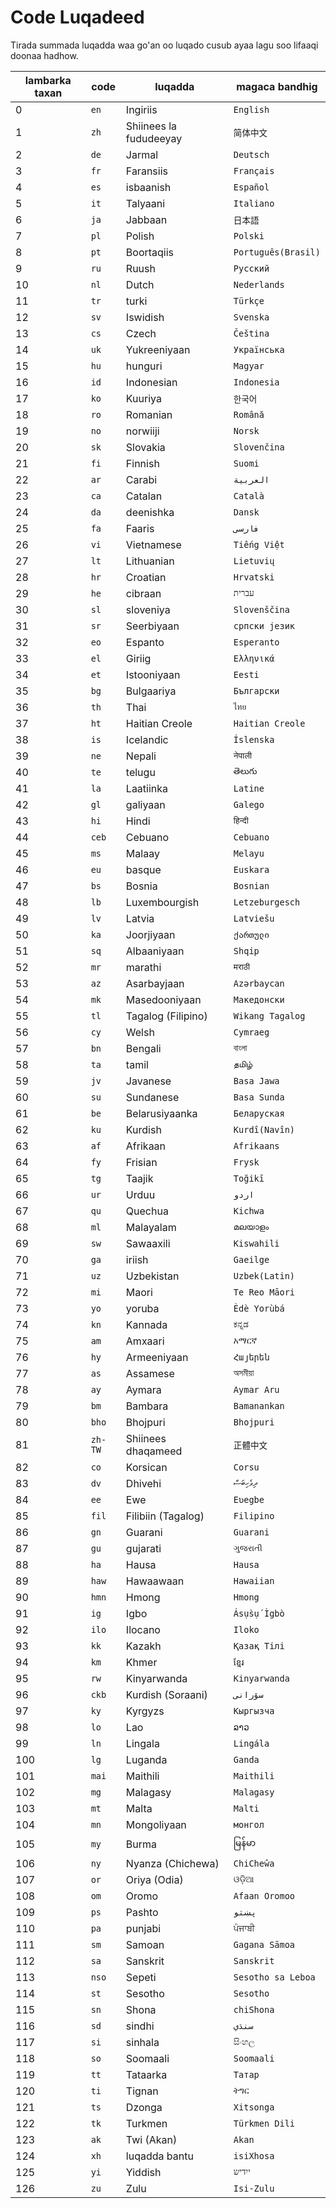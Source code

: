 # Code Luqadeed

Tirada summada luqadda waa go'an oo luqado cusub ayaa lagu soo lifaaqi doonaa hadhow.

| lambarka taxan | code | luqadda | magaca bandhig |
| - | - | - | - |
| 0 | `en` | Ingiriis | `English` |
| 1 | `zh` | Shiinees la fududeeyay | `简体中文` |
| 2 | `de` | Jarmal | `Deutsch` |
| 3 | `fr` | Faransiis | `Français` |
| 4 | `es` | isbaanish | `Español` |
| 5 | `it` | Talyaani | `Italiano` |
| 6 | `ja` | Jabbaan | `日本語` |
| 7 | `pl` | Polish | `Polski` |
| 8 | `pt` | Boortaqiis | `Português(Brasil)` |
| 9 | `ru` | Ruush | `Русский` |
| 10 | `nl` | Dutch | `Nederlands` |
| 11 | `tr` | turki | `Türkçe` |
| 12 | `sv` | Iswidish | `Svenska` |
| 13 | `cs` | Czech | `Čeština` |
| 14 | `uk` | Yukreeniyaan | `Українська` |
| 15 | `hu` | hunguri | `Magyar` |
| 16 | `id` | Indonesian | `Indonesia` |
| 17 | `ko` | Kuuriya | `한국어` |
| 18 | `ro` | Romanian | `Română` |
| 19 | `no` | norwiiji | `Norsk` |
| 20 | `sk` | Slovakia | `Slovenčina` |
| 21 | `fi` | Finnish | `Suomi` |
| 22 | `ar` | Carabi | `العربية` |
| 23 | `ca` | Catalan | `Català` |
| 24 | `da` | deenishka | `Dansk` |
| 25 | `fa` | Faaris | `فارسی` |
| 26 | `vi` | Vietnamese | `Tiếng Việt` |
| 27 | `lt` | Lithuanian | `Lietuvių` |
| 28 | `hr` | Croatian | `Hrvatski` |
| 29 | `he` | cibraan | `עברית` |
| 30 | `sl` | sloveniya | `Slovenščina` |
| 31 | `sr` | Seerbiyaan | `српски језик` |
| 32 | `eo` | Espanto | `Esperanto` |
| 33 | `el` | Giriig | `Ελληνικά` |
| 34 | `et` | Istooniyaan | `Eesti` |
| 35 | `bg` | Bulgaariya | `Български` |
| 36 | `th` | Thai | `ไทย` |
| 37 | `ht` | Haitian Creole | `Haitian Creole` |
| 38 | `is` | Icelandic | `Íslenska` |
| 39 | `ne` | Nepali | `नेपाली` |
| 40 | `te` | telugu | `తెలుగు` |
| 41 | `la` | Laatiinka | `Latine` |
| 42 | `gl` | galiyaan | `Galego` |
| 43 | `hi` | Hindi | `हिन्दी` |
| 44 | `ceb` | Cebuano | `Cebuano` |
| 45 | `ms` | Malaay | `Melayu` |
| 46 | `eu` | basque | `Euskara` |
| 47 | `bs` | Bosnia | `Bosnian` |
| 48 | `lb` | Luxembourgish | `Letzeburgesch` |
| 49 | `lv` | Latvia | `Latviešu` |
| 50 | `ka` | Joorjiyaan | `ქართული` |
| 51 | `sq` | Albaaniyaan | `Shqip` |
| 52 | `mr` | marathi | `मराठी` |
| 53 | `az` | Asarbayjaan | `Azərbaycan` |
| 54 | `mk` | Masedooniyaan | `Македонски` |
| 55 | `tl` | Tagalog (Filipino) | `Wikang Tagalog` |
| 56 | `cy` | Welsh | `Cymraeg` |
| 57 | `bn` | Bengali | `বাংলা` |
| 58 | `ta` | tamil | `தமிழ்` |
| 59 | `jv` | Javanese | `Basa Jawa` |
| 60 | `su` | Sundanese | `Basa Sunda` |
| 61 | `be` | Belarusiyaanka | `Беларуская` |
| 62 | `ku` | Kurdish | `Kurdî(Navîn)` |
| 63 | `af` | Afrikaan | `Afrikaans` |
| 64 | `fy` | Frisian | `Frysk` |
| 65 | `tg` | Taajik | `Toğikī` |
| 66 | `ur` | Urduu | `اردو` |
| 67 | `qu` | Quechua | `Kichwa` |
| 68 | `ml` | Malayalam | `മലയാളം` |
| 69 | `sw` | Sawaaxili | `Kiswahili` |
| 70 | `ga` | iriish | `Gaeilge` |
| 71 | `uz` | Uzbekistan | `Uzbek(Latin)` |
| 72 | `mi` | Maori | `Te Reo Māori` |
| 73 | `yo` | yoruba | `Èdè Yorùbá` |
| 74 | `kn` | Kannada | `ಕನ್ನಡ` |
| 75 | `am` | Amxaari | `አማርኛ` |
| 76 | `hy` | Armeeniyaan | `Հայերեն` |
| 77 | `as` | Assamese | `অসমীয়া` |
| 78 | `ay` | Aymara | `Aymar Aru` |
| 79 | `bm` | Bambara | `Bamanankan` |
| 80 | `bho` | Bhojpuri | `Bhojpuri` |
| 81 | `zh-TW` | Shiinees dhaqameed | `正體中文` |
| 82 | `co` | Korsican | `Corsu` |
| 83 | `dv` | Dhivehi | `ދިވެހިބަސް` |
| 84 | `ee` | Ewe | `Eʋegbe` |
| 85 | `fil` | Filibiin (Tagalog) | `Filipino` |
| 86 | `gn` | Guarani | `Guarani` |
| 87 | `gu` | gujarati | `ગુજરાતી` |
| 88 | `ha` | Hausa | `Hausa` |
| 89 | `haw` | Hawaawaan | `Hawaiian` |
| 90 | `hmn` | Hmong | `Hmong` |
| 91 | `ig` | Igbo | `Ásụ̀sụ́ Ìgbò` |
| 92 | `ilo` | Ilocano | `Iloko` |
| 93 | `kk` | Kazakh | `Қазақ Тілі` |
| 94 | `km` | Khmer | `ខ្មែរ` |
| 95 | `rw` | Kinyarwanda | `Kinyarwanda` |
| 96 | `ckb` | Kurdish (Soraani) | `سۆرانی` |
| 97 | `ky` | Kyrgyzs | `Кыргызча` |
| 98 | `lo` | Lao | `ລາວ` |
| 99 | `ln` | Lingala | `Lingála` |
| 100 | `lg` | Luganda | `Ganda` |
| 101 | `mai` | Maithili | `Maithili` |
| 102 | `mg` | Malagasy | `Malagasy` |
| 103 | `mt` | Malta | `Malti` |
| 104 | `mn` | Mongoliyaan | `монгол` |
| 105 | `my` | Burma | `မြန်မာ` |
| 106 | `ny` | Nyanza (Chichewa) | `ChiCheŵa` |
| 107 | `or` | Oriya (Odia) | `ଓଡ଼ିଆ` |
| 108 | `om` | Oromo | `Afaan Oromoo` |
| 109 | `ps` | Pashto | `پښتو` |
| 110 | `pa` | punjabi | `ਪੰਜਾਬੀ` |
| 111 | `sm` | Samoan | `Gagana Sāmoa` |
| 112 | `sa` | Sanskrit | `Sanskrit` |
| 113 | `nso` | Sepeti | `Sesotho sa Leboa` |
| 114 | `st` | Sesotho | `Sesotho` |
| 115 | `sn` | Shona | `chiShona` |
| 116 | `sd` | sindhi | `سنڌي` |
| 117 | `si` | sinhala | `සිංහල` |
| 118 | `so` | Soomaali | `Soomaali` |
| 119 | `tt` | Tataarka | `Татар` |
| 120 | `ti` | Tignan | `ትግር` |
| 121 | `ts` | Dzonga | `Xitsonga` |
| 122 | `tk` | Turkmen | `Türkmen Dili` |
| 123 | `ak` | Twi (Akan) | `Akan` |
| 124 | `xh` | luqadda bantu | `isiXhosa` |
| 125 | `yi` | Yiddish | `ייִדיש` |
| 126 | `zu` | Zulu | `Isi-Zulu` |
